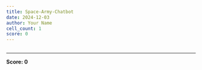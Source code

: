 ```yaml
---
title: Space-Army-Chatbot
date: 2024-12-03
author: Your Name
cell_count: 1
score: 0
---
```


```python

```


---
**Score: 0**